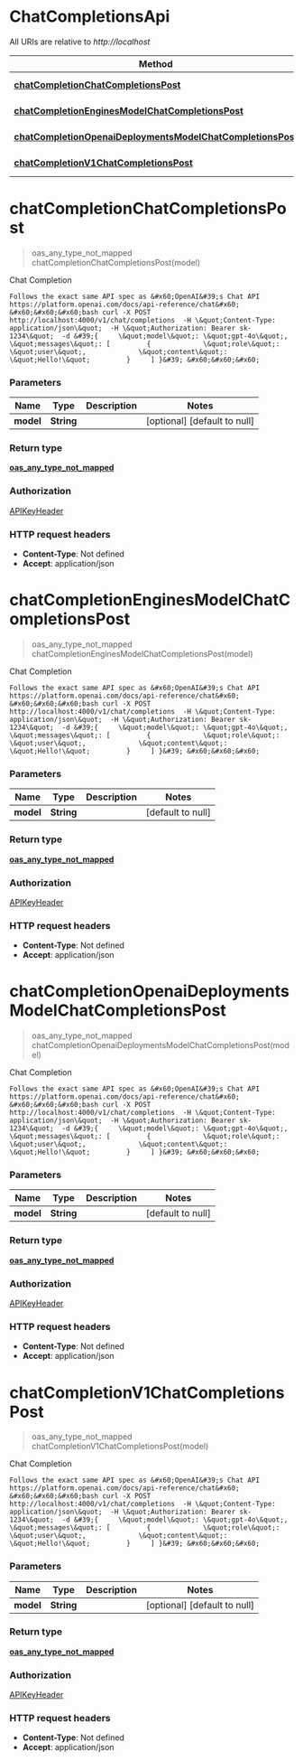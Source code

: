 # ChatCompletionsApi

All URIs are relative to *http://localhost*

| Method | HTTP request | Description |
|------------- | ------------- | -------------|
| [**chatCompletionChatCompletionsPost**](ChatCompletionsApi.md#chatCompletionChatCompletionsPost) | **POST** /chat/completions | Chat Completion |
| [**chatCompletionEnginesModelChatCompletionsPost**](ChatCompletionsApi.md#chatCompletionEnginesModelChatCompletionsPost) | **POST** /engines/{model}/chat/completions | Chat Completion |
| [**chatCompletionOpenaiDeploymentsModelChatCompletionsPost**](ChatCompletionsApi.md#chatCompletionOpenaiDeploymentsModelChatCompletionsPost) | **POST** /openai/deployments/{model}/chat/completions | Chat Completion |
| [**chatCompletionV1ChatCompletionsPost**](ChatCompletionsApi.md#chatCompletionV1ChatCompletionsPost) | **POST** /v1/chat/completions | Chat Completion |


<a name="chatCompletionChatCompletionsPost"></a>
# **chatCompletionChatCompletionsPost**
> oas_any_type_not_mapped chatCompletionChatCompletionsPost(model)

Chat Completion

    Follows the exact same API spec as &#x60;OpenAI&#39;s Chat API https://platform.openai.com/docs/api-reference/chat&#x60;  &#x60;&#x60;&#x60;bash curl -X POST http://localhost:4000/v1/chat/completions  -H \&quot;Content-Type: application/json\&quot;  -H \&quot;Authorization: Bearer sk-1234\&quot;  -d &#39;{     \&quot;model\&quot;: \&quot;gpt-4o\&quot;,     \&quot;messages\&quot;: [         {             \&quot;role\&quot;: \&quot;user\&quot;,             \&quot;content\&quot;: \&quot;Hello!\&quot;         }     ] }&#39; &#x60;&#x60;&#x60;

### Parameters

|Name | Type | Description  | Notes |
|------------- | ------------- | ------------- | -------------|
| **model** | **String**|  | [optional] [default to null] |

### Return type

[**oas_any_type_not_mapped**](../Models/AnyType.md)

### Authorization

[APIKeyHeader](../README.md#APIKeyHeader)

### HTTP request headers

- **Content-Type**: Not defined
- **Accept**: application/json

<a name="chatCompletionEnginesModelChatCompletionsPost"></a>
# **chatCompletionEnginesModelChatCompletionsPost**
> oas_any_type_not_mapped chatCompletionEnginesModelChatCompletionsPost(model)

Chat Completion

    Follows the exact same API spec as &#x60;OpenAI&#39;s Chat API https://platform.openai.com/docs/api-reference/chat&#x60;  &#x60;&#x60;&#x60;bash curl -X POST http://localhost:4000/v1/chat/completions  -H \&quot;Content-Type: application/json\&quot;  -H \&quot;Authorization: Bearer sk-1234\&quot;  -d &#39;{     \&quot;model\&quot;: \&quot;gpt-4o\&quot;,     \&quot;messages\&quot;: [         {             \&quot;role\&quot;: \&quot;user\&quot;,             \&quot;content\&quot;: \&quot;Hello!\&quot;         }     ] }&#39; &#x60;&#x60;&#x60;

### Parameters

|Name | Type | Description  | Notes |
|------------- | ------------- | ------------- | -------------|
| **model** | **String**|  | [default to null] |

### Return type

[**oas_any_type_not_mapped**](../Models/AnyType.md)

### Authorization

[APIKeyHeader](../README.md#APIKeyHeader)

### HTTP request headers

- **Content-Type**: Not defined
- **Accept**: application/json

<a name="chatCompletionOpenaiDeploymentsModelChatCompletionsPost"></a>
# **chatCompletionOpenaiDeploymentsModelChatCompletionsPost**
> oas_any_type_not_mapped chatCompletionOpenaiDeploymentsModelChatCompletionsPost(model)

Chat Completion

    Follows the exact same API spec as &#x60;OpenAI&#39;s Chat API https://platform.openai.com/docs/api-reference/chat&#x60;  &#x60;&#x60;&#x60;bash curl -X POST http://localhost:4000/v1/chat/completions  -H \&quot;Content-Type: application/json\&quot;  -H \&quot;Authorization: Bearer sk-1234\&quot;  -d &#39;{     \&quot;model\&quot;: \&quot;gpt-4o\&quot;,     \&quot;messages\&quot;: [         {             \&quot;role\&quot;: \&quot;user\&quot;,             \&quot;content\&quot;: \&quot;Hello!\&quot;         }     ] }&#39; &#x60;&#x60;&#x60;

### Parameters

|Name | Type | Description  | Notes |
|------------- | ------------- | ------------- | -------------|
| **model** | **String**|  | [default to null] |

### Return type

[**oas_any_type_not_mapped**](../Models/AnyType.md)

### Authorization

[APIKeyHeader](../README.md#APIKeyHeader)

### HTTP request headers

- **Content-Type**: Not defined
- **Accept**: application/json

<a name="chatCompletionV1ChatCompletionsPost"></a>
# **chatCompletionV1ChatCompletionsPost**
> oas_any_type_not_mapped chatCompletionV1ChatCompletionsPost(model)

Chat Completion

    Follows the exact same API spec as &#x60;OpenAI&#39;s Chat API https://platform.openai.com/docs/api-reference/chat&#x60;  &#x60;&#x60;&#x60;bash curl -X POST http://localhost:4000/v1/chat/completions  -H \&quot;Content-Type: application/json\&quot;  -H \&quot;Authorization: Bearer sk-1234\&quot;  -d &#39;{     \&quot;model\&quot;: \&quot;gpt-4o\&quot;,     \&quot;messages\&quot;: [         {             \&quot;role\&quot;: \&quot;user\&quot;,             \&quot;content\&quot;: \&quot;Hello!\&quot;         }     ] }&#39; &#x60;&#x60;&#x60;

### Parameters

|Name | Type | Description  | Notes |
|------------- | ------------- | ------------- | -------------|
| **model** | **String**|  | [optional] [default to null] |

### Return type

[**oas_any_type_not_mapped**](../Models/AnyType.md)

### Authorization

[APIKeyHeader](../README.md#APIKeyHeader)

### HTTP request headers

- **Content-Type**: Not defined
- **Accept**: application/json

